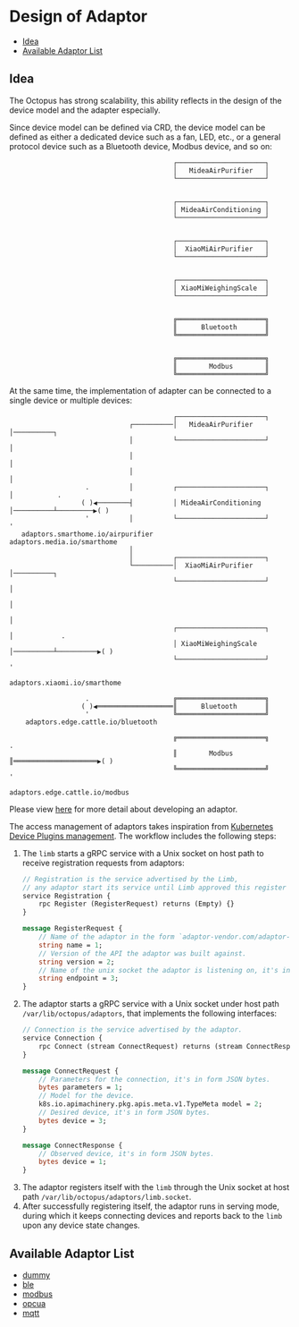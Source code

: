 # Design of Adaptor

<!-- toc -->

- [Idea](#idea)
- [Available Adaptor List](#available-adaptor-list)

<!-- /toc -->

## Idea

The Octopus has strong scalability, this ability reflects in the design of the device model and the adapter especially.

Since device model can be defined via CRD, the device model can be defined as either a dedicated device such as a fan, LED, etc., or a general protocol device such as a Bluetooth device, Modbus device, and so on:

```text
                                         ┌──────────────────────┐
                                         │   MideaAirPurifier   │
                                         └──────────────────────┘
                                                                 
                                                                 
                                         ┌──────────────────────┐
                                         │ MideaAirConditioning │
                                         └──────────────────────┘
                                                                 
                                                                 
                                         ┌──────────────────────┐
                                         │  XiaoMiAirPurifier   │
                                         └──────────────────────┘
                                                                 
                                                                 
                                         ┌──────────────────────┐
                                         │ XiaoMiWeighingScale  │
                                         └──────────────────────┘
                                                                 
                                                                 
                                         ╔══════════════════════╗
                                         ║      Bluetooth       ║
                                         ╚══════════════════════╝
                                                                 
                                                                 
                                         ╔══════════════════════╗
                                         ║        Modbus        ║
                                         ╚══════════════════════╝
```

At the same time, the implementation of adapter can be connected to a single device or multiple devices:

```text
                                         ┌──────────────────────┐                                           
                              ┌──────────│   MideaAirPurifier   │──────────┐                                
                              │          └──────────────────────┘          │                                
                              │                                            │                                
                              │                                            │                                
                   .          │          ┌──────────────────────┐          │           .                    
                  ( )◀────────┤          │ MideaAirConditioning │──────────┴─────────▶( )                   
                   '          │          └──────────────────────┘                      '                    
   adaptors.smarthome.io/airpurifier                                      adaptors.media.io/smarthome       
                              │                                                                             
                              │          ┌──────────────────────┐                                           
                              └──────────│  XiaoMiAirPurifier   │──────────┐                                
                                         └──────────────────────┘          │                                
                                                                           │                                
                                                                           │                                
                                         ┌──────────────────────┐          │            .                   
                                         │ XiaoMiWeighingScale  │──────────┴──────────▶( )                  
                                         └──────────────────────┘                       '                   
                                                                          adaptors.xiaomi.io/smarthome      
                                                                                                            
                   .                     ╔══════════════════════╗                                           
                  ( )◀═══════════════════║      Bluetooth       ║                                           
                   '                     ╚══════════════════════╝                                           
    adaptors.edge.cattle.io/bluetooth                                                                       
                                                                                                            
                                         ╔══════════════════════╗                       .                   
                                         ║        Modbus        ║═════════════════════▶( )                  
                                         ╚══════════════════════╝                       '                   
                                                                         adaptors.edge.cattle.io/modbus     
```

Please view [here](./develop.md) for more detail about developing an adaptor.

The access management of adaptors takes inspiration from [Kubernetes Device Plugins management](https://kubernetes.io/docs/concepts/extend-kubernetes/compute-storage-net/device-plugins/). The workflow includes the following steps:

1. The `limb` starts a gRPC service with a Unix socket on host path to receive registration requests from adaptors: <a id="registration"></a>
    ```proto
    // Registration is the service advertised by the Limb,
    // any adaptor start its service until Limb approved this register request.
    service Registration {
        rpc Register (RegisterRequest) returns (Empty) {}
    }
    
    message RegisterRequest {
        // Name of the adaptor in the form `adaptor-vendor.com/adaptor-vendor`.
        string name = 1;
        // Version of the API the adaptor was built against.
        string version = 2;
        // Name of the unix socket the adaptor is listening on, it's in the form `*.socket`.
        string endpoint = 3;
    }
    ```
1. The adaptor starts a gRPC service with a Unix socket under host path `/var/lib/octopus/adaptors`, that implements the following interfaces: <a id="connection"></a>
    ```proto
    // Connection is the service advertised by the adaptor.
    service Connection {
        rpc Connect (stream ConnectRequest) returns (stream ConnectResponse) {}
    }
    
    message ConnectRequest {
        // Parameters for the connection, it's in form JSON bytes.
        bytes parameters = 1;
        // Model for the device.
        k8s.io.apimachinery.pkg.apis.meta.v1.TypeMeta model = 2;
        // Desired device, it's in form JSON bytes.
        bytes device = 3;
    }
    
    message ConnectResponse {
        // Observed device, it's in form JSON bytes.
        bytes device = 1;
    }
    ```
1. The adaptor registers itself with the `limb` through the Unix socket at host path `/var/lib/octopus/adaptors/limb.socket`.
1. After successfully registering itself, the adaptor runs in serving mode, during which it keeps connecting devices and reports back to the `limb` upon any device state changes.

## Available Adaptor List

- [dummy](../../adaptors/dummy)
- [ble](../../adaptors/ble)
- [modbus](../../adaptors/modbus)
- [opcua](../../adaptors/opcua)
- [mqtt](../../adaptors/mqtt)
